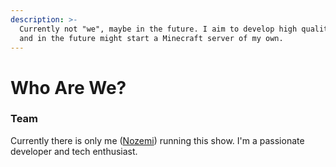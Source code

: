 ```yaml
---
description: >-
  Currently not "we", maybe in the future. I aim to develop high quality plugins
  and in the future might start a Minecraft server of my own.
---
```


# Who Are We?

### Team

Currently there is only me ([Nozemi](https://github.com/Nozemi/)) running this show. I'm a passionate developer and tech enthusiast.
